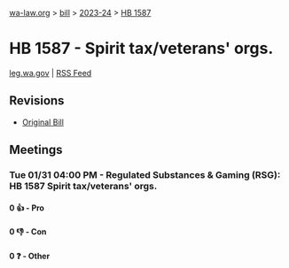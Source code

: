 [wa-law.org](/) > [bill](/bill/) > [2023-24](/bill/2023-24/) > [HB 1587](/bill/2023-24/hb/1587/)

# HB 1587 - Spirit tax/veterans' orgs.
[leg.wa.gov](https://app.leg.wa.gov/billsummary?BillNumber=1587&Year=2023&Initiative=false) | [RSS Feed](./rss.xml)

## Revisions
* [Original Bill](1/)

## Meetings
### Tue 01/31 04:00 PM - Regulated Substances & Gaming (RSG): HB 1587 Spirit tax/veterans' orgs.
#### 0 👍 - Pro

#### 0 👎 - Con

#### 0 ❓ - Other
